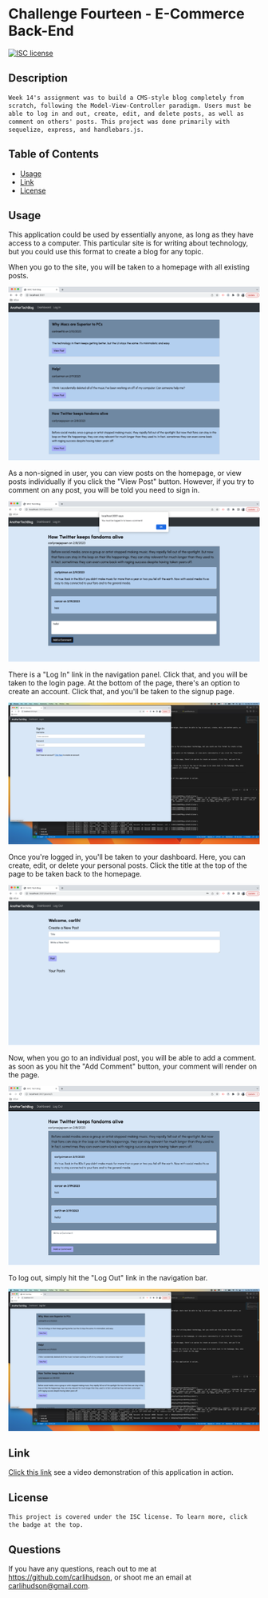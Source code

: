 #  Challenge Fourteen - E-Commerce Back-End

  [![ISC license](https://img.shields.io/badge/License-ISC-blue.svg)](https://choosealicense.com/licenses/isc/)
        
  ## Description
    Week 14's assignment was to build a CMS-style blog completely from scratch, following the Model-View-Controller paradigm. Users must be able to log in and out, create, edit, and delete posts, as well as comment on others' posts. This project was done primarily with sequelize, express, and handlebars.js.
  
  ## Table of Contents
  - [Usage](#usage)
  - [Link](#link)
  - [License](#license)

  ## Usage
  This application could be used by essentially anyone, as long as they have access to a computer. This particular site is for writing about technology, but you could use this format to create a blog for any topic.

  When you go to the site, you will be taken to a homepage with all existing posts. 
  
  ![Alt text](./public/img/homepage.png)

  As a non-signed in user, you can view posts on the homepage, or view posts individually if you click the "View Post" button. However, if you try to comment on any post, you will be told you need to sign in. 

  ![Alt text](./public/img/nocomment.png)

  There is a "Log In" link in the navigation panel. Click that, and you will be taken to the login page. At the bottom of the page, there's an option to create an account. Click that, and you'll be taken to the signup page. 
  
  ![Alt text](./public/img/create-account.png)

  Once you're logged in, you'll be taken to your dashboard. Here, you can create, edit, or delete your personal posts. Click the title at the top of the page to be taken back to the homepage. 
  
  ![Alt text](./public/img/dashboard.png)
  
  Now, when you go to an individual post, you will be able to add a comment. as soon as you hit the "Add Comment" button, your comment will render on the page. 

  ![Alt text](./public/img/comment.png)

  To log out, simply hit the "Log Out" link in the navigation bar.

  ![Alt text](./public/img/logout.png)

  ## Link
  [Click this link](https://drive.google.com/file/d/1RQ0Wfp_uPMvIQ0u-MEVPCw8VSsTRMeYf/view) see a video demonstration of this application in action.
  

  ## License
    This project is covered under the ISC license. To learn more, click the badge at the top.

  ## Questions
  If you have any questions, reach out to me at https://github.com/carlihudson, or shoot me an email at carlihudson@gmail.com.
   